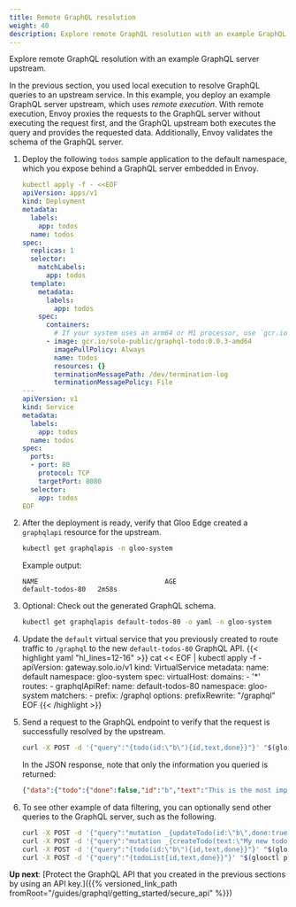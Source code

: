 ```yaml
---
title: Remote GraphQL resolution
weight: 40
description: Explore remote GraphQL resolution with an example GraphQL server upstream.
---
```


Explore remote GraphQL resolution with an example GraphQL server upstream.

In the previous section, you used local execution to resolve GraphQL queries to an upstream service. In this example, you deploy an example GraphQL server upstream, which uses _remote execution_. With remote execution, Envoy proxies the requests to the GraphQL server without executing the request first, and the GraphQL upstream both executes the query and provides the requested data. Additionally, Envoy validates the schema of the GraphQL server.

1. Deploy the following `todos` sample application to the default namespace, which you expose behind a GraphQL server embedded in Envoy.
   ```yaml
   kubectl apply -f - <<EOF
   apiVersion: apps/v1
   kind: Deployment
   metadata:
     labels:
       app: todos
     name: todos
   spec:
     replicas: 1
     selector:
       matchLabels:
         app: todos
     template:
       metadata:
         labels:
           app: todos
       spec:
         containers:
           # If your system uses an arm64 or M1 processor, use `gcr.io/solo-public/graphql-todo:0.0.3-arm64` as the image name instead.
         - image: gcr.io/solo-public/graphql-todo:0.0.3-amd64
           imagePullPolicy: Always
           name: todos
           resources: {}
           terminationMessagePath: /dev/termination-log
           terminationMessagePolicy: File     
   ---
   apiVersion: v1
   kind: Service
   metadata:
     labels:
       app: todos
     name: todos
   spec:
     ports:
     - port: 80
       protocol: TCP
       targetPort: 8080
     selector:
       app: todos
   EOF
   ```

2. After the deployment is ready, verify that Gloo Edge created a `graphqlapi` resource for the upstream.
   ```sh
   kubectl get graphqlapis -n gloo-system
   ```

   Example output:
   ```
   NAME                                AGE
   default-todos-80   2m58s
   ```

3. Optional: Check out the generated GraphQL schema. 
   ```sh
   kubectl get graphqlapis default-todos-80 -o yaml -n gloo-system
   ```

4. Update the `default` virtual service that you previously created to route traffic to `/graphql` to the new `default-todos-80` GraphQL API.
   {{< highlight yaml "hl_lines=12-16" >}}
   cat << EOF | kubectl apply -f -
   apiVersion: gateway.solo.io/v1
   kind: VirtualService
   metadata:
     name: default
     namespace: gloo-system
   spec:
     virtualHost:
       domains:
       - '*'
       routes:
       - graphqlApiRef:
           name: default-todos-80
           namespace: gloo-system
         matchers:
         - prefix: /graphql
         options:
           prefixRewrite: "/graphql"
   EOF
   {{< /highlight >}}

5. Send a request to the GraphQL endpoint to verify that the request is successfully resolved by the upstream.
   ```sh
   curl -X POST -d '{"query":"{todo(id:\"b\"){id,text,done}}"}' "$(glooctl proxy url)/graphql"
   ```
   In the JSON response, note that only the information you queried is returned:
   ```json
   {"data":{"todo":{"done":false,"id":"b","text":"This is the most important"}}}
   ```

6. To see other example of data filtering, you can optionally send other queries to the GraphQL server, such as the following.
   ```sh
   curl -X POST -d '{"query":"mutation _{updateTodo(id:\"b\",done:true){id,text,done}}", "operationName":"Mutation"}' "$(glooctl proxy url)/graphql"
   curl -X POST -d '{"query":"mutation _{createTodo(text:\"My new todo\"){id,text,done}}", "operationName":"Mutation"}' "$(glooctl proxy url)/graphql"
   curl -X POST -d '{"query":"{todo(id:\"b\"){id,text,done}}"}' "$(glooctl proxy url)/graphql"
   curl -X POST -d '{"query":"{todoList{id,text,done}}"}' "$(glooctl proxy url)/graphql"
   ```

**Up next**: [Protect the GraphQL API that you created in the previous sections by using an API key.]({{% versioned_link_path fromRoot="/guides/graphql/getting_started/secure_api" %}})